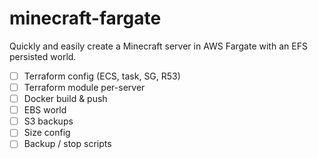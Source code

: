 # minecraft-fargate

Quickly and easily create a Minecraft server in AWS Fargate with an EFS persisted world.

- [ ] Terraform config (ECS, task, SG, R53)
- [ ] Terraform module per-server
- [ ] Docker build & push
- [ ] EBS world
- [ ] S3 backups
- [ ] Size config
- [ ] Backup / stop scripts